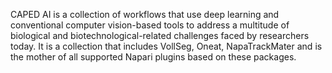 CAPED AI is a collection of workflows that use deep learning and conventional computer vision-based tools to address a multitude of biological and biotechnological-related challenges faced by researchers today. It is a collection that includes VollSeg, Oneat, NapaTrackMater and is the mother of all supported Napari plugins based on these packages.


